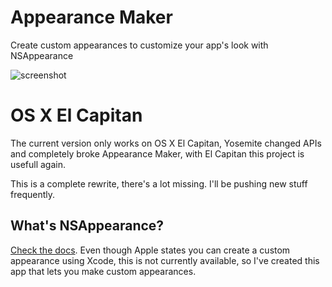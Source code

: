 # Appearance Maker

Create custom appearances to customize your app's look with NSAppearance

![screenshot](https://raw.github.com/insidegui/AppearanceMaker/master/screenshot_1.png)

# OS X El Capitan

The current version only works on OS X El Capitan, Yosemite changed APIs and completely broke Appearance Maker, with El Capitan this project is usefull again.

This is a complete rewrite, there's a lot missing. I'll be pushing new stuff frequently.

## What's NSAppearance?

[Check the docs](https://developer.apple.com/library/mac/documentation/AppKit/Reference/NSAppearance_Class/Reference/Reference.html). Even though Apple states you can create a custom appearance using Xcode, this is not currently available, so I've created this app that lets you make custom appearances.